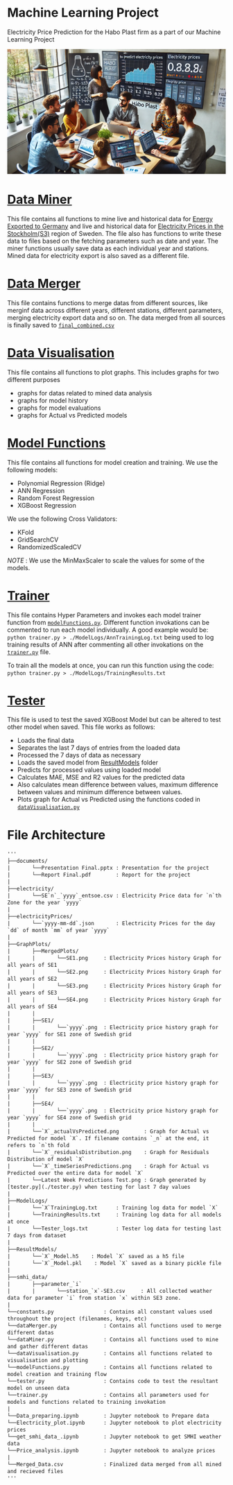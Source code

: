 # Machine Learning Project
Electricity Price Prediction for the Habo Plast firm as a part of our Machine Learning Project

![Generated Image](./display-image.webp)

# [Data Miner](./dataMiner.py)
This file contains all functions to mine live and historical data for [Energy Exported to Germany](https://www.energy-charts.info/charts/power/data/de/year_tcs_saldo_2025.json) and live and historical data for [Electricity Prices in the Stockholm(S3)](https://thingler.io/day-ahead?date=2025-02-12&bz=BZN|SE1,BZN|SE2,BZN|SE3,BZN|SE4) region of Sweden. 
The file also has functions to write these data to files based on the fetching parameters such as date and year.
The miner functions usually save data as each individual year and stations. Mined data for electricity export is also saved as a different file.

# [Data Merger](./dataMerger.py)
This file contains functions to merge datas from different sources, like merginf data across different years, different stations, different parameters, merging electricity export data and so on.
The data merged from all sources is finally saved to [`final_combined.csv`](./final_combined.csv)

# [Data Visualisation](./dataVisualisation.py)
This file contains all functions to plot graphs. This includes graphs for two different purposes
- graphs for datas related to mined data analysis
- graphs for model history
- graphs for model evaluations
- graphs for Actual vs Predicted models

# [Model Functions](./modelFunctions.py)
This file contains all functions for model creation and training.
We use the following models: 
- Polynomial Regression (Ridge)
- ANN Regression
- Random Forest Regression
- XGBoost Regression

We use the following Cross Validators:
- KFold
- GridSearchCV
- RandomizedScaledCV

*NOTE* : We use the MinMaxScaler to scale the values for some of the models.

# [Trainer](./trainer.py)

This file contains Hyper Parameters and invokes each model trainer function from [`modelFunctions.py`](./modelFunctions.py).
Different function invokations can be commented to run each model individually. A good example would be:
`python trainer.py > ./ModelLogs/AnnTrainingLog.txt`
being used to log training results of ANN after commenting all other invokations on the [`trainer.py`](./trainer.py) file.

To train all the models at once, you can run this function using the code:
`python trainer.py > ./ModelLogs/TrainingResults.txt`

# [Tester](./tester.py)
This file is used to test the saved XGBoost Model but can be altered to test other model when saved.
This file works as follows:
- Loads the final data
- Separates the last 7 days of entries from the loaded data
- Processed the 7 days of data as necessary
- Loads the saved model from [ResultModels](./ResultModels/) folder
- Predicts for processed values using loaded model
- Calculates MAE, MSE and R2 values for the predicted data
- Also calculates mean difference between values, maximum difference between values and minimum difference between values.
- Plots graph for Actual vs Predicted using the functions coded in [`dataVisualisation.py`](./dataVisualisation.py)

# File Architecture
<pre><code>'''
├──documents/
|       └──Presentation Final.pptx : Presentation for the project
|       └──Report Final.pdf        : Report for the project
|
├──electricity/
|       └──SE`n`_`yyyy`_entsoe.csv : Electricity Price data for `n`th Zone for the year `yyyy`
|
├──electricityPrices/
|       └──`yyyy-mm-dd`.json       : Electricity Prices for the day `dd` of month `mm` of year `yyyy`
|
├──GraphPlots/
|       ├──MergedPlots/
|       |       └──SE1.png     : Electricity Prices history Graph for all years of SE1
|       |       └──SE2.png     : Electricity Prices history Graph for all years of SE2
|       |       └──SE3.png     : Electricity Prices history Graph for all years of SE3
|       |       └──SE4.png     : Electricity Prices history Graph for all years of SE4
|       |
|       ├──SE1/
|       |       └──`yyyy`.png  : Electricity price history graph for year `yyyy` for SE1 zone of Swedish grid
|       |
|       ├──SE2/
|       |       └──`yyyy`.png  : Electricity price history graph for year `yyyy` for SE2 zone of Swedish grid
|       |
|       ├──SE3/
|       |       └──`yyyy`.png  : Electricity price history graph for year `yyyy` for SE3 zone of Swedish grid
|       |
|       ├──SE4/
|       |       └──`yyyy`.png  : Electricity price history graph for year `yyyy` for SE4 zone of Swedish grid
|       |
|       └──`X`_actualVsPredicted.png        : Graph for Actual vs Predicted for model `X`. If filename contains `_n` at the end, it refers to `n`th fold
|       └──`X`_residualsDistribution.png    : Graph for Residuals Distribution of model `X`
|       └──`X`_timeSeriesPredictions.png    : Graph for Actual vs Predicted over the entire data for model `X`
|       └──Latest Week Predictions Test.png : Graph generated by [tester.py](./tester.py) when testing for last 7 day values
|
├──ModelLogs/
|       └──`X`TrainingLog.txt      : Training log data for model `X`
|       └──TrainingResults.txt     : Training log data for all models at once
|       └──Tester_logs.txt         : Tester log data for testing last 7 days from dataset
|
├──ResultModels/
|       └──`X`_Model.h5    : Model `X` saved as a h5 file
|       └──`X`_Model.pkl    : Model `X` saved as a binary pickle file
|
├──smhi_data/
|       ├──parameter_`i`
|       |       └──station_`x`-SE3.csv     : All collected weather data for parameter `i` from station `x` within SE3 zone.
|
└──constants.py                : Contains all constant values used throughout the project (filenames, keys, etc)
└──dataMerger.py               : Contains all functions used to merge different datas
└──dataMiner.py                : Contains all functions used to mine and gather different datas
└──dataVisualisation.py        : Contains all functions related to visualisation and plotting
└──modelFunctions.py           : Contains all functions related to model creation and training flow
└──tester.py                   : Contains code to test the resultant model on unseen data
└──trainer.py                  : Contains all parameters used for models and functions related to training invokation
|
└──Data_preparing.ipynb        : Jupyter notebook to Prepare data
└──Electricity_plot.ipynb      : Jupyter notebook to plot electricity prices
└──get_smhi_data_.ipynb        : Jupyter notebook to get SMHI weather data
└──Price_analysis.ipynb        : Jupyter notebook to analyze prices
|
└──Merged_Data.csv             : Finalized data merged from all mined and recieved files
'''</code><pre>